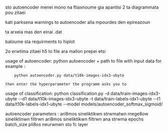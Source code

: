 sto autoencoder menei mono na ftiaxnoume gia apantisi 2 ta diagrammata pou zitaei

kati parksena warnings to autoencoder alla mpourdes den epireazoun

ta arxeia mas den einai .dat

baloume sta requirments to hiplot

2o erwtima zitaei h5 to file ara mallon prepei etsi

usage of autoencoder:
	python autoencoder + path to file with input data
	for example :

		python autoencoder.py data/t10k-images-idx3-ubyte
	
	then enter the hyperparameter the programm asks you to 

usage of classification:
python classification.py -d data/train-images-idx3-ubyte --d1 data/t10k-images-idx3-ubyte -t data/train-labels-idx1-ubyte --t1 data/t10k-labels-idx1-ubyte --model models/autoencoder_softmax_sigmoid/
	
	
autoencoder parameters : 
	ari8mos sineliktikwn strwmatwn
	mege8ow sineliktinwn filtrwn
	ari8mos sineliktikwn filtrwn ana strwma
	epochs
	batch_size
	pli8os neurwnwn sto fc layer
